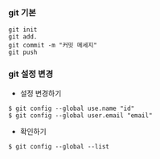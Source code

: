 ### git 기본

`git init` <br />
`git add.` <br />
`git commit -m "커밋 메세지"` <br />
`git push`

### git 설정 변경

- 설정 변경하기

`$ git config --global use.name "id"` <br />
`$ git config --global user.email "email"`

- 확인하기

`$ git config --global --list`
